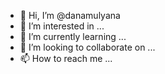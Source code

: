 - 👋 Hi, I’m @danamulyana
- 👀 I’m interested in ...
- 🌱 I’m currently learning ...
- 💞️ I’m looking to collaborate on ...
- 📫 How to reach me ...

<!---
danamulyana/danamulyana is a ✨ special ✨ repository because its `README.md` (this file) appears on your GitHub profile.
You can click the Preview link to take a look at your changes.
--->
